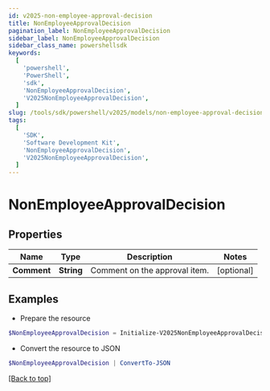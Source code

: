 ```yaml
---
id: v2025-non-employee-approval-decision
title: NonEmployeeApprovalDecision
pagination_label: NonEmployeeApprovalDecision
sidebar_label: NonEmployeeApprovalDecision
sidebar_class_name: powershellsdk
keywords:
  [
    'powershell',
    'PowerShell',
    'sdk',
    'NonEmployeeApprovalDecision',
    'V2025NonEmployeeApprovalDecision',
  ]
slug: /tools/sdk/powershell/v2025/models/non-employee-approval-decision
tags:
  [
    'SDK',
    'Software Development Kit',
    'NonEmployeeApprovalDecision',
    'V2025NonEmployeeApprovalDecision',
  ]
---
```


# NonEmployeeApprovalDecision

## Properties

| Name        | Type       | Description                   | Notes      |
| ----------- | ---------- | ----------------------------- | ---------- |
| **Comment** | **String** | Comment on the approval item. | [optional] |

## Examples

- Prepare the resource

```powershell
$NonEmployeeApprovalDecision = Initialize-V2025NonEmployeeApprovalDecision  -Comment Approved by manager
```

- Convert the resource to JSON

```powershell
$NonEmployeeApprovalDecision | ConvertTo-JSON
```

[[Back to top]](#)
